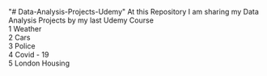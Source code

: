 "# Data-Analysis-Projects-Udemy" 
At this Repository I am sharing my Data Analysis Projects by my last Udemy Course <br />
1 Weather <br />
2 Cars <br />
3 Police <br />
4 Covid - 19 <br />
5 London Housing <br />
